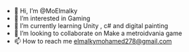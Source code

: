 - 👋 Hi, I’m @MoElmalky
- 👀 I’m interested in Gaming
- 🌱 I’m currently learning Unity , c# and digital painting
- 💞️ I’m looking to collaborate on Make a metroidvania game
- 📫 How to reach me elmalkymohamed278@gmail.com

<!---
MoElmalky/MoElmalky is a ✨ special ✨ repository because its `README.md` (this file) appears on your GitHub profile.
You can click the Preview link to take a look at your changes.
--->
